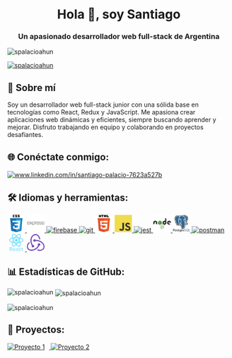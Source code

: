 <h1 align="center">Hola 👋, soy Santiago</h1>
<h3 align="center">Un apasionado desarrollador web full-stack de Argentina</h3>

<p align="left"> <img src="https://komarev.com/ghpvc/?username=spalacioahun&label=Profile%20views&color=0e75b6&style=flat" alt="spalacioahun" /> </p>

<p align="left"> <a href="https://github.com/ryo-ma/github-profile-trophy"><img src="https://github-profile-trophy.vercel.app/?username=spalacioahun" alt="spalacioahun" /></a> </p>

## 📖 Sobre mí
Soy un desarrollador web full-stack junior con una sólida base en tecnologías como React, Redux y JavaScript. Me apasiona crear aplicaciones web dinámicas y eficientes, siempre buscando aprender y mejorar. Disfruto trabajando en equipo y colaborando en proyectos desafiantes.

## 🌐 Conéctate conmigo:
<p align="left">
<a href="https://linkedin.com/in/www.linkedin.com/in/santiago-palacio-7623a527b" target="blank"><img align="center" src="https://raw.githubusercontent.com/rahuldkjain/github-profile-readme-generator/master/src/images/icons/Social/linked-in-alt.svg" alt="www.linkedin.com/in/santiago-palacio-7623a527b" height="30" width="40" /></a>
</p>

## 🛠️ Idiomas y herramientas:
<p align="left">
  <a href="https://www.w3schools.com/css/" target="_blank" rel="noreferrer"> 
    <img src="https://raw.githubusercontent.com/devicons/devicon/master/icons/css3/css3-original-wordmark.svg" alt="css3" width="40" height="40"/> 
  </a> 
  <a href="https://expressjs.com" target="_blank" rel="noreferrer"> 
    <img src="https://raw.githubusercontent.com/devicons/devicon/master/icons/express/express-original-wordmark.svg" alt="express" width="40" height="40"/> 
  </a> 
  <a href="https://firebase.google.com/" target="_blank" rel="noreferrer"> 
    <img src="https://www.vectorlogo.zone/logos/firebase/firebase-icon.svg" alt="firebase" width="40" height="40"/> 
  </a> 
  <a href="https://git-scm.com/" target="_blank" rel="noreferrer"> 
    <img src="https://www.vectorlogo.zone/logos/git-scm/git-scm-icon.svg" alt="git" width="40" height="40"/> 
  </a> 
  <a href="https://www.w3.org/html/" target="_blank" rel="noreferrer"> 
    <img src="https://raw.githubusercontent.com/devicons/devicon/master/icons/html5/html5-original-wordmark.svg" alt="html5" width="40" height="40"/> 
  </a> 
  <a href="https://developer.mozilla.org/en-US/docs/Web/JavaScript" target="_blank" rel="noreferrer"> 
    <img src="https://raw.githubusercontent.com/devicons/devicon/master/icons/javascript/javascript-original.svg" alt="javascript" width="40" height="40"/> 
  </a> 
  <a href="https://jestjs.io" target="_blank" rel="noreferrer"> 
    <img src="https://www.vectorlogo.zone/logos/jestjsio/jestjsio-icon.svg" alt="jest" width="40" height="40"/> 
  </a> 
  <a href="https://nodejs.org" target="_blank" rel="noreferrer"> 
    <img src="https://raw.githubusercontent.com/devicons/devicon/master/icons/nodejs/nodejs-original-wordmark.svg" alt="nodejs" width="40" height="40"/> 
  </a> 
  <a href="https://www.postgresql.org" target="_blank" rel="noreferrer"> 
    <img src="https://raw.githubusercontent.com/devicons/devicon/master/icons/postgresql/postgresql-original-wordmark.svg" alt="postgresql" width="40" height="40"/> 
  </a> 
  <a href="https://postman.com" target="_blank" rel="noreferrer"> 
    <img src="https://www.vectorlogo.zone/logos/getpostman/getpostman-icon.svg" alt="postman" width="40" height="40"/> 
  </a> 
  <a href="https://reactjs.org/" target="_blank" rel="noreferrer"> 
    <img src="https://raw.githubusercontent.com/devicons/devicon/master/icons/react/react-original-wordmark.svg" alt="react" width="40" height="40"/> 
  </a> 
  <a href="https://redux.js.org" target="_blank" rel="noreferrer"> 
    <img src="https://raw.githubusercontent.com/devicons/devicon/master/icons/redux/redux-original.svg" alt="redux" width="40" height="40"/> 
  </a> 
</p>

## 📊 Estadísticas de GitHub:
<p><img align="left" src="https://github-readme-stats.vercel.app/api/top-langs?username=spalacioahun&show_icons=true&locale=en&layout=compact" alt="spalacioahun" /></p>
<p>&nbsp;<img align="center" src="https://github-readme-stats.vercel.app/api?username=spalacioahun&show_icons=true&locale=en" alt="spalacioahun" /></p>
<p><img align="center" src="https://github-readme-streak-stats.herokuapp.com/?user=spalacioahun&" alt="spalacioahun" /></p>

## 📂 Proyectos:
<p align="left">
  <a href="https://github.com/tu-usuario/tu-proyecto1">
    <img src="" alt="Proyecto 1" style="width: 150px; height: auto; margin-right: 10px;" />
  </a>
  <a href="https://github.com/tu-usuario/tu-proyecto2">
    <img src="https://via.placeholder.com/150" alt="Proyecto 2" style="width: 150px; height: auto; margin-right: 10px;" />
  </a>
</p>

